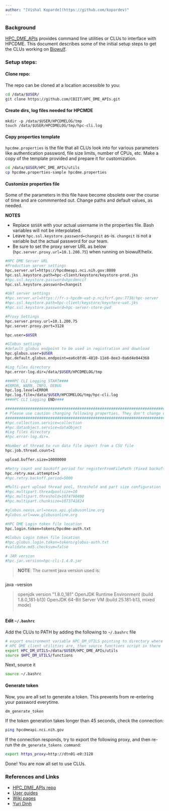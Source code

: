 ```yaml
---
author: "[Vishal Koparde](https://github.com/kopardev)"
---
```


### Background

[HPC_DME_APIs](https://github.com/CBIIT/HPC_DME_APIs/) provides command line utilities or CLUs to interface with HPCDME. This document describes some of the initial setup steps to get the CLUs working on [Biowulf](https://hpc.nih.gov/).

### Setup steps:

#### Clone repo:

The repo can be cloned at a location accessible to you:

```bash
cd /data/$USER/
git clone https://github.com/CBIIT/HPC_DME_APIs.git
```

#### Create dirs, log files needed for HPCMDE
```
mkdir -p /data/$USER/HPCDMELOG/tmp
touch /data/$USER/HPCDMELOG/tmp/hpc-cli.log
```


#### Copy properties template

`hpcdme.properties` is the file that all CLUs look into for various parameters like authentication password, file size limits, number of CPUs, etc. Make a copy of the template provided and prepare it for customization.

```bash
cd /data/$USER/HPC_DME_APIs/utils
cp hpcdme.properties-sample hpcdme.properties
```

#### Customize properties file

Some of the parameters in this file have become obsolete over the course of time and are commmented out. Change paths and default values, as needed.

**NOTES**

- Replace `$USER` with your actual username in the properties file. Bash variables will not be interpolated.
- Leave `hpc.ssl.keystore.password=changeit` as-is. `changeit` is not a variable but the actual password for our team.
- Be sure to set the proxy server URL as below (`hpc.server.proxy.url=10.1.200.75`) when running on biowulf/helix.

```bash
#HPC DME Server URL
#Production server settings
hpc.server.url=https://hpcdmeapi.nci.nih.gov:8080
hpc.ssl.keystore.path=hpc-client/keystore/keystore-prod.jks
#hpc.ssl.keystore.password=hpcdmncif
hpc.ssl.keystore.password=changeit

#UAT server settings
#hpc.server.url=https://fr-s-hpcdm-uat-p.ncifcrf.gov:7738/hpc-server
#hpc.ssl.keystore.path=hpc-client/keystore/keystore-uat.jks
#hpc.ssl.keystore.password=hpc-server-store-pwd

#Proxy Settings
hpc.server.proxy.url=10.1.200.75
hpc.server.proxy.port=3128

hpc.user=$USER

#Globus settings
#default globus endpoint to be used in registration and download
hpc.globus.user=$USER
hpc.default.globus.endpoint=ea6c8fd6-4810-11e8-8ee3-0a6d4e044368

#Log files directory
hpc.error-log.dir=/data/$USER/HPCDMELOG/tmp

###HPC CLI Logging START####
#ERROR, WARN, INFO, DEBUG
hpc.log.level=ERROR
hpc.log.file=/data/$USER/HPCDMELOG/tmp/hpc-cli.log
###HPC CLI Logging END####

#############################################################################
# Please use caution changing following properties. They don't change usually
#############################################################################
#hpc.collection.service=collection
#hpc.dataobject.service=dataObject
#Log files directory
#hpc.error-log.dir=.

#Number of thread to run data file import from a CSV file
hpc.job.thread.count=1

upload.buffer.size=10000000

#Retry count and backoff period for registerFromFilePath (Fixed backoff)
hpc.retry.max.attempts=3
#hpc.retry.backoff.period=5000

#Multi-part upload thread pool, threshold and part size configuration
#hpc.multipart.threadpoolsize=10
#hpc.multipart.threshold=1074790400
#hpc.multipart.chunksize=1073741824

#globus.nexus.url=nexus.api.globusonline.org
#globus.url=www.globusonline.org

#HPC DME Login token file location
hpc.login.token=tokens/hpcdme-auth.txt

#Globus Login token file location
#hpc.globus.login.token=tokens/globus-auth.txt
#validate.md5.checksum=false

# JAR version
#hpc.jar.version=hpc-cli-1.4.0.jar
```

> **NOTE**: The current java version used is:
> ```bash
java -version
> openjdk version "1.8.0_181"
> OpenJDK Runtime Environment (build 1.8.0_181-b13)
> OpenJDK 64-Bit Server VM (build 25.181-b13, mixed mode)
> ```

#### Edit `~/.bashrc`

Add the CLUs to PATH by adding the following to `~/.bashrc` file

```bash
# export environment variable HPC_DM_UTILS pointing to directory where 
# HPC DME client utilities are, then source functions script in there 
export HPC_DM_UTILS=/data/$USER/HPC_DME_APIs/utils
source $HPC_DM_UTILS/functions
```

Next, source it

```bash
source ~/.bashrc
``` 

#### Generate token

Now, you are all set to generate a token. This prevents from re-entering your password everytime.

```bash
dm_generate_token
```

If the token generation takes longer than 45 seconds, check the connection:
```bash
ping hpcdmeapi.nci.nih.gov
```

If the connection responds, try to export the following proxy, and then re-run the `dm_generate_tokens command`:
```bash
export https_proxy=http://dtn01-e0:3128
```

Done! You are now all set to use CLUs.

### References and Links

  *  [HPC_DME_APIs repo](https://github.com/CBIIT/HPC_DME_APIs/)
  *  [User guides](https://github.com/CBIIT/HPC_DME_APIs/tree/master/doc/guides)
  *  [Wiki pages](https://wiki.nci.nih.gov/display/DMEdoc/Getting+Started+with+DME+CLU)
  *  [Yuri Dinh](mailto:yuri.dinh@nih.gov)
